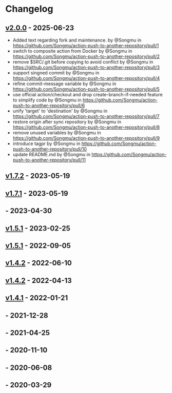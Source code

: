 # Changelog

## [v2.0.0](https://github.com/Songmu/action-push-to-another-repository/compare/v1.7.2...v2.0.0) - 2025-06-23
- Added text regarding fork and maintenance. by @Songmu in https://github.com/Songmu/action-push-to-another-repository/pull/1
- switch to composite action from Docker by @Songmu in https://github.com/Songmu/action-push-to-another-repository/pull/2
- remove $SRC/.git before copying to avoid conflict by @Songmu in https://github.com/Songmu/action-push-to-another-repository/pull/3
- support singned commit by @Songmu in https://github.com/Songmu/action-push-to-another-repository/pull/4
- refine commit-message variable by @Songmu in https://github.com/Songmu/action-push-to-another-repository/pull/5
- use official action/checkout and drop create-branch-if-needed feature to simplify code by @Songmu in https://github.com/Songmu/action-push-to-another-repository/pull/6
- unify 'target' to 'destination' by @Songmu in https://github.com/Songmu/action-push-to-another-repository/pull/7
- restore origin after sync repository by @Songmu in https://github.com/Songmu/action-push-to-another-repository/pull/8
- remove unused variables by @Songmu in https://github.com/Songmu/action-push-to-another-repository/pull/9
- introduce tagpr by @Songmu in https://github.com/Songmu/action-push-to-another-repository/pull/10
- update README.md by @Songmu in https://github.com/Songmu/action-push-to-another-repository/pull/11

## [v1.7.2](https://github.com/Songmu/action-push-to-another-repository/compare/v1.7.1...v1.7.2) - 2023-05-19

## [v1.7.1](https://github.com/Songmu/action-push-to-another-repository/compare/v1.7...v1.7.1) - 2023-05-19

## [](https://github.com/Songmu/action-push-to-another-repository/compare/v1.6...v1.7) - 2023-04-30

## [v1.5.1](https://github.com/Songmu/action-push-to-another-repository/compare/v1.5.1...v1.6) - 2023-02-25

## [v1.5.1](https://github.com/Songmu/action-push-to-another-repository/compare/v1.5...v1.5.1) - 2022-09-05

## [v1.4.2](https://github.com/Songmu/action-push-to-another-repository/compare/v1.4.2...v1.5) - 2022-06-10

## [v1.4.2](https://github.com/Songmu/action-push-to-another-repository/compare/v1.4.1...v1.4.2) - 2022-04-13

## [v1.4.1](https://github.com/Songmu/action-push-to-another-repository/compare/v1.4...v1.4.1) - 2022-01-21

## [](https://github.com/Songmu/action-push-to-another-repository/compare/v1.3...v1.4) - 2021-12-28

## [](https://github.com/Songmu/action-push-to-another-repository/compare/v1.2...v1.3) - 2021-04-25

## [](https://github.com/Songmu/action-push-to-another-repository/compare/v1.1...v1.2) - 2020-11-10

## [](https://github.com/Songmu/action-push-to-another-repository/compare/v1...v1.1) - 2020-06-08

## [](https://github.com/Songmu/action-push-to-another-repository/commits/v1) - 2020-03-29
